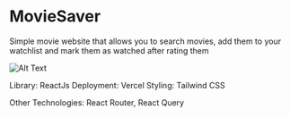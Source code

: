# MovieSaver

Simple movie website that allows you to search movies, add them to your watchlist and mark them as watched after rating them

![Alt Text](screenshot.png)

Library: ReactJs
Deployment: Vercel
Styling: Tailwind CSS

Other Technologies: React Router, React Query
